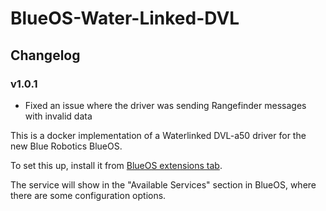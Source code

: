 # BlueOS-Water-Linked-DVL

## Changelog

### v1.0.1
 - Fixed an issue where the driver was sending Rangefinder messages with invalid data

This is a docker implementation of a Waterlinked DVL-a50 driver for the new Blue Robotics BlueOS.

To set this up, install it from [BlueOS extensions tab](https://docs.bluerobotics.com/ardusub-zola/software/onboard/BlueOS-1.1/extensions/).

The service will show in the "Available Services" section in BlueOS, where there are some configuration options.
